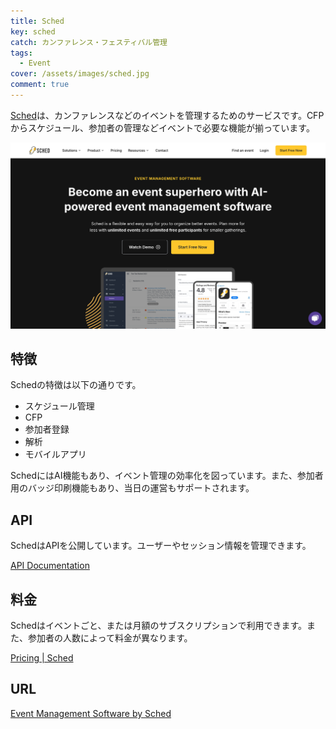 ```yaml
---
title: Sched
key: sched
catch: カンファレンス・フェスティバル管理
tags:
  - Event
cover: /assets/images/sched.jpg
comment: true
---
```


[Sched](https://sched.com/)は、カンファレンスなどのイベントを管理するためのサービスです。CFPからスケジュール、参加者の管理などイベントで必要な機能が揃っています。

[![SchedのWebサイト](/assets/images/sched.jpg)](https://sched.com/)

<!--more-->

## 特徴

Schedの特徴は以下の通りです。

- スケジュール管理
- CFP
- 参加者登録
- 解析
- モバイルアプリ

SchedにはAI機能もあり、イベント管理の効率化を図っています。また、参加者用のバッジ印刷機能もあり、当日の運営もサポートされます。

## API

SchedはAPIを公開しています。ユーザーやセッション情報を管理できます。

[API Documentation](https://sched.com/api)

## 料金

Schedはイベントごと、または月額のサブスクリプションで利用できます。また、参加者の人数によって料金が異なります。

[Pricing \| Sched](https://sched.com/pricing/)

## URL

[Event Management Software by Sched](https://sched.com/)
